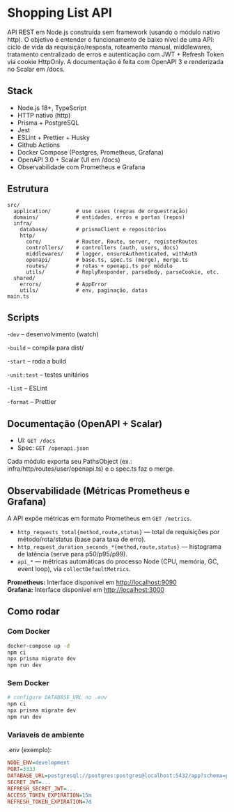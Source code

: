 # Shopping List API

API REST em Node.js construída sem framework (usando o módulo nativo http).
O objetivo é entender o funcionamento de baixo nível de uma API: ciclo de vida da requisição/resposta, roteamento manual, middlewares, tratamento centralizado de erros e autenticação com JWT + Refresh Token via cookie HttpOnly.
A documentação é feita com OpenAPI 3 e renderizada no Scalar em /docs.

## Stack

- Node.js 18+, TypeScript
- HTTP nativo (http)
- Prisma + PostgreSQL
- Jest
- ESLint + Prettier + Husky
- Github Actions
- Docker Compose (Postgres, Prometheus, Grafana)
- OpenAPI 3.0 + Scalar (UI em /docs)
- Observabilidade com Prometheus e Grafana

## Estrutura

```
src/
  application/        # use cases (regras de orquestração)
  domains/            # entidades, erros e portas (repos)
  infra/
    database/         # prismaClient e repositórios
    http/
      core/           # Router, Route, server, registerRoutes
      controllers/    # controllers (auth, users, docs)
      middlewares/    # logger, ensureAuthenticated, withAuth
      openapi/        # base.ts, spec.ts (merge), merge.ts
      routes/         # rotas + openapi.ts por módulo
      utils/          # ReplyResponder, parseBody, parseCookie, etc.
  shared/
    errors/           # AppError
    utils/            # env, paginação, datas
main.ts
```

## Scripts

-`dev` – desenvolvimento (watch)

-`build` – compila para dist/

-`start` – roda a build

-`unit:test` – testes unitários

-`lint` – ESLint

-`format` – Prettier

## Documentação (OpenAPI + Scalar)

- UI: `GET /docs`
- Spec: `GET /openapi.json`

Cada módulo exporta seu PathsObject (ex.: infra/http/routes/user/openapi.ts) e o spec.ts faz o merge.

## Observabilidade (Métricas Prometheus e Grafana)

A API expõe métricas em formato Prometheus em `GET /metrics`.

- `http_requests_total{method,route,status}` — total de requisições por método/rota/status (base para taxa de erro).
- `http_request_duration_seconds_*{method,route,status}` — histograma de latência (serve para p50/p95/p99).
- `api_*` — métricas automáticas do processo Node (CPU, memória, GC, event loop), via `collectDefaultMetrics`.

**Prometheus:** Interface disponível em [http://localhost:9090](http://localhost:9090)  
**Grafana:** Interface disponível em [http://localhost:3000](http://localhost:3000)

## Como rodar

### Com Docker

```bash
docker-compose up -d
npm ci
npx prisma migrate dev
npm run dev
```

### Sem Docker

```bash
# configure DATABASE_URL no .env
npm ci
npx prisma migrate dev
npm run dev
```

### Variaveis de ambiente

.env (exemplo):

```ini
NODE_ENV=development
PORT=3333
DATABASE_URL=postgresql://postgres:postgres@localhost:5432/app?schema=public
SECRET_JWT=...
REFRESH_SECRET_JWT=...
ACCESS_TOKEN_EXPIRATION=15m
REFRESH_TOKEN_EXPIRATION=7d
```
